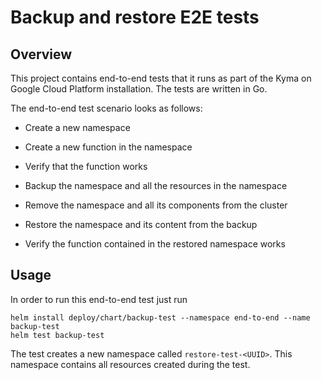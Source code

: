 # Backup and restore E2E tests

## Overview

This project contains end-to-end tests that it runs as part of the  Kyma on Google Cloud Platform installation. The tests are written in Go. 

The end-to-end test scenario looks as follows:

- Create a new namespace
- Create a new function in the namespace
- Verify that the function works

- Backup the namespace and all the resources in the namespace
- Remove the namespace and all its components from the cluster

- Restore the namespace and its content from the backup
- Verify the function contained in the restored namespace works

## Usage

In order to run this end-to-end test just run

```
helm install deploy/chart/backup-test --namespace end-to-end --name backup-test
helm test backup-test
```

The test creates a new namespace called `restore-test-<UUID>`. This namespace contains all resources created during the test.
